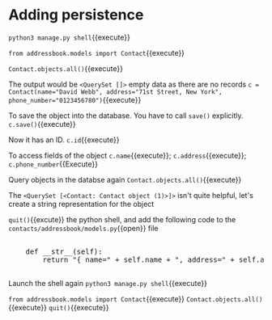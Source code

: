 # Adding persistence

`python3 manage.py shell`{{execute}}

`from addressbook.models import Contact`{{execute}}

`Contact.objects.all()`{{execute}}

The output would be `<QuerySet []>` empty data as there are no records
`c = Contact(name="David Webb", address="71st Street, New York", phone_number="0123456780")`{{execute}}

To save the object into the database. You have to call `save()` explicitly.
`c.save()`{{execute}}

Now it has an ID.
`c.id`{{execute}}

To access fields of the object `c.name`{{execute}}; `c.address`{{execute}}; `c.phone_number`{{Execute}}

Query objects in the databse again
`Contact.objects.all()`{{execute}}

The `<QuerySet [<Contact: Contact object (1)>]>` isn't quite helpful, let's create a string representation for the object

`quit()`{{excute}} the python shell, and add the following code to the `contacts/addressbook/models.py`{{open}} file

<pre class="file" data-filename="contacts/addressbook/models.py" data-target="append">

    def __str__(self):
    	return "{ name=" + self.name + ", address=" + self.address + ", phone_number=" + self.phone_number + " }"

</pre>

Launch the shell again `python3 manage.py shell`{{execute}}

`from addressbook.models import Contact`{{execute}}
`Contact.objects.all()`{{execute}}
`quit()`{{execute}}